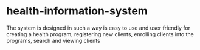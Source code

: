 # health-information-system
The system is designed in such a way is easy to use and user friendly for creating a health program, registering new clients, enrolling clients into the programs, search and viewing clients
